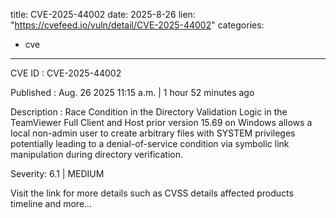  
title: CVE-2025-44002
date: 2025-8-26
lien: "https://cvefeed.io/vuln/detail/CVE-2025-44002"
categories:
  - cve
---

CVE ID : CVE-2025-44002

Published :  Aug. 26
2025
11:15 a.m. | 1 hour
52 minutes ago

Description : Race Condition in the Directory Validation Logic in the TeamViewer Full Client and Host prior version 15.69 on Windows allows a local non-admin user to create arbitrary files with SYSTEM privileges
potentially leading to a denial-of-service condition
via symbolic link manipulation during directory verification.

Severity: 6.1 | MEDIUM

Visit the link for more details
such as CVSS details
affected products
timeline
and more...
